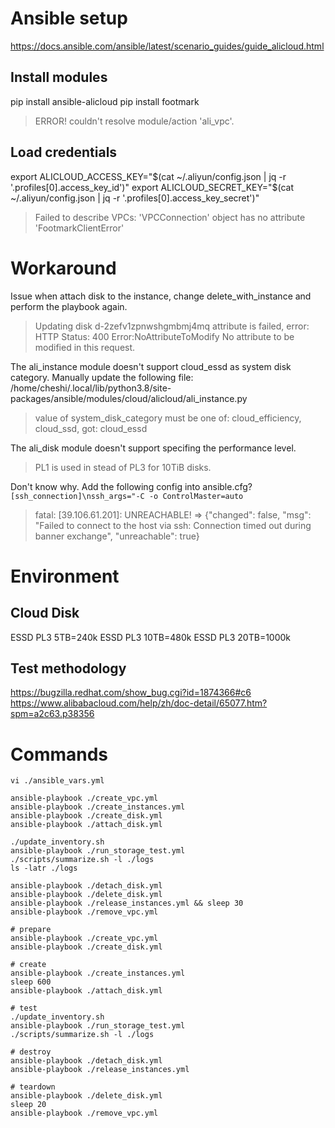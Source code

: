 # Ansible setup

https://docs.ansible.com/ansible/latest/scenario_guides/guide_alicloud.html

## Install modules
pip install ansible-alicloud
pip install footmark

> ERROR! couldn't resolve module/action 'ali_vpc'.

## Load credentials
export ALICLOUD_ACCESS_KEY="$(cat ~/.aliyun/config.json | jq -r '.profiles[0].access_key_id')"
export ALICLOUD_SECRET_KEY="$(cat ~/.aliyun/config.json | jq -r '.profiles[0].access_key_secret')"

> Failed to describe VPCs: 'VPCConnection' object has no attribute 'FootmarkClientError'

# Workaround

Issue when attach disk to the instance, change delete_with_instance and perform the playbook again.

> Updating disk d-2zefv1zpnwshgmbmj4mq attribute is failed, error: HTTP Status: 400 Error:NoAttributeToModify No attribute to be modified in this request.

The ali_instance module doesn't support cloud_essd as system disk category. Manually update the following file:
/home/cheshi/.local/lib/python3.8/site-packages/ansible/modules/cloud/alicloud/ali_instance.py

> value of system_disk_category must be one of: cloud_efficiency, cloud_ssd, got: cloud_essd

The ali_disk module doesn't support specifing the performance level.

> PL1 is used in stead of PL3 for 10TiB disks.

Don't know why. Add the following config into ansible.cfg?
`[ssh_connection]\nssh_args="-C -o ControlMaster=auto`

> fatal: [39.106.61.201]: UNREACHABLE! => {"changed": false, "msg": "Failed to connect to the host via ssh: Connection timed out during banner exchange", "unreachable": true}


# Environment

## Cloud Disk

ESSD PL3 5TB=240k
ESSD PL3 10TB=480k
ESSD PL3 20TB=1000k

## Test methodology

https://bugzilla.redhat.com/show_bug.cgi?id=1874366#c6
https://www.alibabacloud.com/help/zh/doc-detail/65077.htm?spm=a2c63.p38356

# Commands

```
vi ./ansible_vars.yml

ansible-playbook ./create_vpc.yml
ansible-playbook ./create_instances.yml
ansible-playbook ./create_disk.yml
ansible-playbook ./attach_disk.yml

./update_inventory.sh
ansible-playbook ./run_storage_test.yml
./scripts/summarize.sh -l ./logs
ls -latr ./logs

ansible-playbook ./detach_disk.yml
ansible-playbook ./delete_disk.yml
ansible-playbook ./release_instances.yml && sleep 30
ansible-playbook ./remove_vpc.yml
```

```
# prepare
ansible-playbook ./create_vpc.yml
ansible-playbook ./create_disk.yml

# create
ansible-playbook ./create_instances.yml
sleep 600
ansible-playbook ./attach_disk.yml

# test
./update_inventory.sh
ansible-playbook ./run_storage_test.yml
./scripts/summarize.sh -l ./logs

# destroy
ansible-playbook ./detach_disk.yml
ansible-playbook ./release_instances.yml

# teardown
ansible-playbook ./delete_disk.yml
sleep 20
ansible-playbook ./remove_vpc.yml
```
